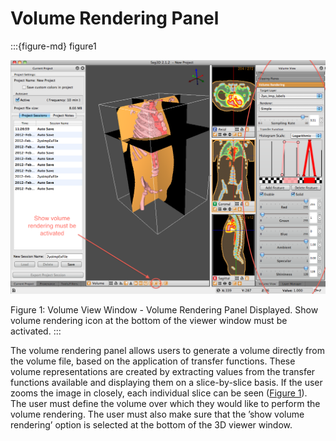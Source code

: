 # Volume Rendering Panel

:::{figure-md} figure1

![VolRendPanel](../../../Seg3DBasicFunctionality_figures/VolRendPanel.png)

Figure 1: Volume View Window - Volume Rendering Panel Displayed. Show volume rendering icon at the bottom of the viewer window must be activated.
:::

The volume rendering panel allows users to generate a volume directly from the volume file, based on the application of transfer functions. These volume representations are created by extracting values from the transfer functions available and displaying them on a slice-by-slice basis. If the user zooms the image in closely, each individual slice can be seen ([Figure 1](figure1)). The user must define the volume over which they would like to perform the volume rendering. The user must also make sure that the ’show volume rendering’ option is selected at the bottom of the 3D viewer window.
